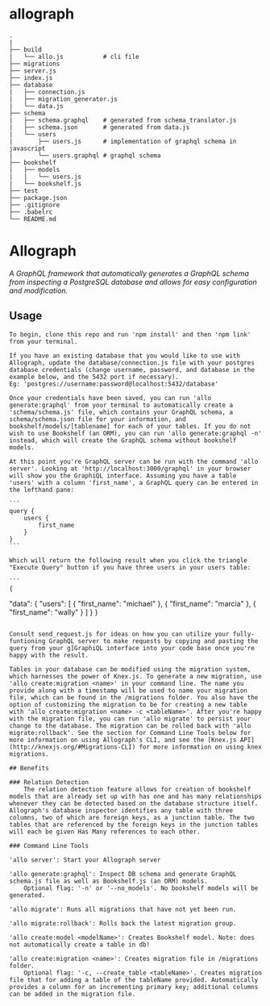 # allograph
```
.
|
├── build
|   └── allo.js           # cli file
├── migrations
├── server.js
├── index.js
├── database
|   ├── connection.js
|   ├── migration_generator.js
|   └── data.js
├── schema
|   ├── schema.graphql    # generated from schema_translator.js
|   ├── schema.json       # generated from data.js
|   └── users
|       ├── users.js      # implementation of graphql schema in javascript
|       └── users.graphql # graphql schema
├── bookshelf
|   ├── models 
|   |   └── users.js
|   └── bookshelf.js
├── test
├── package.json
├── .gitignore
├── .babelrc
└── README.md
```

# Allograph

*A GraphQL framework that automatically generates a GraphQL schema from inspecting a PostgreSQL database and allows for easy configuration and modification.*

## Usage
    To begin, clone this repo and run 'npm install' and then 'npm link' from your terminal. 

    If you have an existing database that you would like to use with Allograph, update the database/connection.js file with your postgres database credentials (change username, password, and database in the example below, and the 5432 port if necessary). 
    Eg: 'postgres://username:password@localhost:5432/database'

    Once your credentials have been saved, you can run 'allo generate:graphql' from your terminal to automatically create a 'schema/schema.js' file, which contains your GraphQL schema, a schema/schema.json file for your information, and bookshelf/models/[tablename] for each of your tables. If you do not wish to use Bookshelf (an ORM), you can run 'allo generate:graphql -n' instead, which will create the GraphQL schema without bookshelf models.

    At this point you're GraphQL server can be run with the command 'allo server'. Looking at 'http://localhost:3000/graphql' in your browser will show you the GraphiQL interface. Assuming you have a table 'users' with a column 'first_name', a GraphQL query can be entered in the lefthand pane:

    ```
    query {
        users {
            first_name
        }
    }
    ```

    Which will return the following result when you click the triangle "Execute Query" button if you have three users in your users table:

    ```
    {
  "data": {
    "users": [
      {
        "first_name": "michael"
      },
      {
        "first_name": "marcia"
      },
      {
        "first_name": "wally"
      }
    ]
  }
}
```

Consult send_request.js for ideas on how you can utilize your fully-funtioning GraphQL server to make requests by copying and pasting the query from your g]GraphiQL interface into your code base once you're happy with the result.

Tables in your database can be modified using the migration system, which harnesses the power of Knex.js. To generate a new migration, use 'allo create:migration <name>' in your command line. The name you provide along with a timestamp will be used to name your migration file, which can be found in the /migrations folder. You also have the option of customizing the migration to be for creating a new table with 'allo create:migration <name> -c <tableName>'. After you're happy with the migration file, you can run 'allo migrate' to persist your change to the database. The migration can be rolled back with 'allo migrate:rollback'. See the section for Command Line Tools below for more information on using Allograph's CLI, and see the [Knex.js API](http://knexjs.org/#Migrations-CLI) for more information on using knex migrations. 

## Benefits

### Relation Detection
    The relation detection feature allows for creation of bookshelf models that are already set up with has one and has many relationships whenever they can be detected based on the database structure itself. Allograph's database inspector identifies any table with three columns, two of which are foreign keys, as a junction table. The two tables that are referenced by the foreign keys in the junction tables will each be given Has Many references to each other. 

### Command Line Tools

'allo server': Start your Allograph server

'allo generate:graphql': Inspect DB schema and generate GraphQL schema.js file as well as Bookshelf.js (an ORM) models. 
    Optional flag: '-n' or '--no_models'. No bookshelf models will be generated.

'allo migrate': Runs all migrations that have not yet been run.

'allo migrate:rollback': Rolls back the latest migration group.

'allo create:model <modelName>': Creates Bookshelf model. Note: does not automatically create a table in db!

'allo create:migration <name>': Creates migration file in /migrations folder.
    Optional flag: '-c, --create_table <tableName>'. Creates migration file that for adding a table of the tableName provided. Automatically provides a column for an incrementing primary key; additional columns can be added in the migration file.


